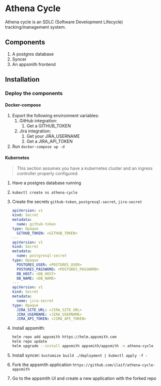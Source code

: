 # Athena Cycle

Athena cycle is an SDLC (Software Development Lifecycle) tracking/management system.

## Components

1. A postgres database
2. Syncer
3. An appsmith frontend

## Installation

### Deploy the components

#### Docker-compose

1. Export the following environment variables:
   1. GitHub integration:
      1. Get a GITHUB_TOKEN
   2. Jira integration:
      1. Get your JIRA_USERNAME
      2. Get a JIRA_API_TOKEN
2. Run `docker-compose up -d`

#### Kubernetes

> This section assumes you have a kubernetes cluster and an ingress controller properly configured.

1. Have a postgres database running
2. `kubectl create ns athena-cycle`
3. Create the secrets `github-token`, `postgresql-secret`, `jira-secret`

    ```yaml
    apiVersion: v1
    kind: Secret
    metadata:
      name: github-token
    type: Opaque
      GITHUB_TOKEN: <GITHUB_TOKEN>
    ---
    apiVersion: v1
    kind: Secret
    metadata:
      name: postgresql-secret
    type: Opaque
      POSTGRES_USER: <POSTGRES_USER>
      POSTGRES_PASSWORD: <POSTGRES_PASSWORD>
      DB_HOST: <DB_HOST>
      DB_NAME: <DB_NAME>
    ---
    apiVersion: v1
    kind: Secret
    metadata:
      name: jira-secret
    type: Opaque
      JIRA_SITE_URL: <JIRA_SITE_URL>
      JIRA_USERNAME: <JIRA_USERNAME>
      JIRA_API_TOKEN: <JIRA_API_TOKEN>
    ```

4. Install appsmith:

    ```sh
    helm repo add appsmith https://helm.appsmith.com
    helm repo update
    helm upgrade --install appsmith appsmith/appsmith -n athena-cycle
    ```

5. Install syncer: `kustomize build ./deployment | kubectl apply -f -`

6. Fork the appsmith application `https://github.com/ilaif/athena-cycle-appsmith`

7. Go to the appsmith UI and create a new application with the forked repo
